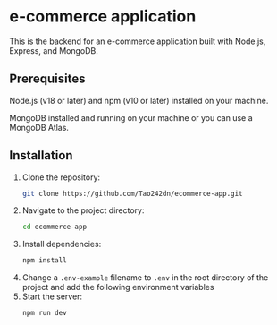 # e-commerce application

This is the backend for an e-commerce application built with Node.js, Express, and MongoDB.

## Prerequisites

Node.js (v18 or later) and npm (v10 or later) installed on your machine.

MongoDB installed and running on your machine or you can use a MongoDB Atlas.

## Installation

1. Clone the repository:
   ```bash
   git clone https://github.com/Tao242dn/ecommerce-app.git
   ```
2. Navigate to the project directory:
   ```bash
   cd ecommerce-app
   ```
3. Install dependencies:
   ```bash
   npm install
   ```
4. Change a `.env-example` filename to `.env` in the root directory of the project and add the following environment variables
5. Start the server:
   ```bash
   npm run dev
   ```
